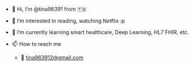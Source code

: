 - 👋 Hi, I’m @tina96391 from 🇹🇼
- 👀 I’m interested in reading, watching Netflix :p
- 🌱 I’m currently learning smart healthcare, Deep Learning, HL7 FHIR, etc.

- 📫 How to reach me 
  -  📧 tina963912@gmail.com

<!---
tina96391/tina96391 is a ✨ special ✨ repository because its `README.md` (this file) appears on your GitHub profile.
You can click the Preview link to take a look at your changes.
- 💞️ I’m looking to collaborate on ...
--->
